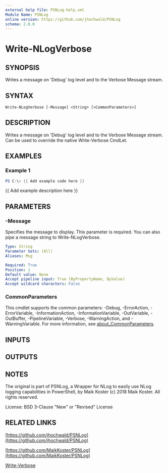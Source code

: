 ```yaml
---
external help file: PSNLog-help.xml
Module Name: PSNLog
online version: https://github.com/jhochwald/PSNLog
schema: 2.0.0
---
```


# Write-NLogVerbose

## SYNOPSIS
Writes a message on 'Debug' log level and to the Verbose Message stream.

## SYNTAX

```
Write-NLogVerbose [-Message] <String> [<CommonParameters>]
```

## DESCRIPTION
Writes a message on 'Debug' log level and to the Verbose Message stream.
Can be used to override the native Write-Verbose CmdLet.

## EXAMPLES

### Example 1
```powershell
PS C:\> {{ Add example code here }}
```

{{ Add example description here }}

## PARAMETERS

### -Message
Specifies the message to display.
This parameter is required.
You can also pipe a message string to Write-NLogVerbose.

```yaml
Type: String
Parameter Sets: (All)
Aliases: Msg

Required: True
Position: 1
Default value: None
Accept pipeline input: True (ByPropertyName, ByValue)
Accept wildcard characters: False
```

### CommonParameters
This cmdlet supports the common parameters: -Debug, -ErrorAction, -ErrorVariable, -InformationAction, -InformationVariable, -OutVariable, -OutBuffer, -PipelineVariable, -Verbose, -WarningAction, and -WarningVariable. For more information, see [about_CommonParameters](http://go.microsoft.com/fwlink/?LinkID=113216).

## INPUTS

## OUTPUTS

## NOTES
The original is part of PSNLog, a Wrapper for NLog to easily use NLog logging capabilities in PowerShell, by Maik Koster
(c) 2018 Maik Koster.
All rights reserved.

License: BSD 3-Clause "New" or "Revised" License

## RELATED LINKS

[https://github.com/jhochwald/PSNLog](https://github.com/jhochwald/PSNLog)

[https://github.com/MaikKoster/PSNLog](https://github.com/MaikKoster/PSNLog)

[Write-Verbose]()

